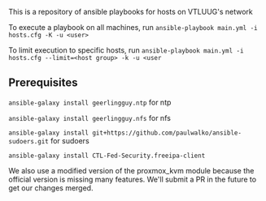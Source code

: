 This is a repository of ansible playbooks for hosts on VTLUUG's network


To execute a playbook on all machines, run 
```ansible-playbook main.yml -i hosts.cfg -K -u <user>```


To limit execution to specific hosts, run
```ansible-playbook main.yml -i hosts.cfg --limit=<host group> -k -u <user ```


## Prerequisites

```ansible-galaxy install geerlingguy.ntp``` for ntp

```ansible-galaxy install geerlingguy.nfs``` for nfs

```ansible-galaxy install git+https://github.com/paulwalko/ansible-sudoers.git``` for sudoers

```ansible-galaxy install CTL-Fed-Security.freeipa-client```


We also use a modified version of the proxmox_kvm module because the official version is missing many features. We'll submit a PR in the future to get our changes merged.
